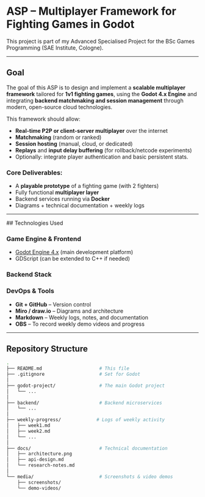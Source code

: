 # ASP – Multiplayer Framework for Fighting Games in Godot

This project is part of my Advanced Specialised Project for the BSc Games Programming (SAE Institute, Cologne).

---

## Goal

The goal of this ASP is to design and implement a **scalable multiplayer framework** tailored for **1v1 fighting games**, using the **Godot 4.x Engine** and integrating **backend matchmaking and session management** through modern, open-source cloud technologies.

This framework should allow:
- **Real-time P2P or client-server multiplayer** over the internet
- **Matchmaking** (random or ranked)
- **Session hosting** (manual, cloud, or dedicated)
- **Replays** and **input delay buffering** (for rollback/netcode experiments)
- Optionally: integrate player authentication and basic persistent stats.

### Core Deliverables:
- A **playable prototype** of a fighting game (with 2 fighters)
- Fully functional **multiplayer layer**
- Backend services running via **Docker**
- Diagrams + technical documentation + weekly logs

---

##️ Technologies Used

### Game Engine & Frontend
- [Godot Engine 4.x](https://godotengine.org) (main development platform)
- GDScript (can be extended to C++ if needed)


### Backend Stack


### DevOps & Tools
- **Git + GitHub** – Version control
- **Miro / draw.io** – Diagrams and architecture
- **Markdown** – Weekly logs, notes, and documentation
- **OBS** – To record weekly demo videos and progress

---

## Repository Structure

```bash
.
├── README.md                     # This file
├── .gitignore                    # Set for Godot
│
├── godot-project/                # The main Godot project
│   └── ...                  
│
├── backend/                      # Backend microservices
│   └── ...              
│
├── weekly-progress/             # Logs of weekly activity
│   ├── week1.md
│   ├── week2.md
│   └── ...
│
├── docs/                         # Technical documentation
│   ├── architecture.png
│   ├── api-design.md
│   └── research-notes.md
│
└── media/                        # Screenshots & video demos
    ├── screenshots/
    └── demo-videos/
